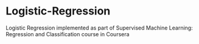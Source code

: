 # Logistic-Regression
Logistic Regression implemented as part of Supervised Machine Learning: Regression and Classification course in Coursera
